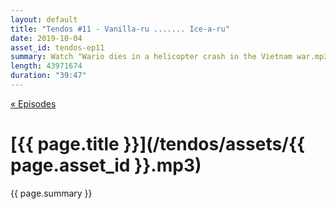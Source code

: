 ```yaml
---
layout: default
title: "Tendos #11 - Vanilla-ru ....... Ice-a-ru"
date: 2019-10-04
asset_id: tendos-ep11
summary: Watch "Wario dies in a helicopter crash in the Vietnam war.mp3" on YouTube https://youtu.be/VaAQQdAc-2E
length: 43971674
duration: "39:47"
---
```

[« Episodes](/tendos/episodes)

# [{{ page.title }}](/tendos/assets/{{ page.asset_id }}.mp3)
{{ page.summary }}

